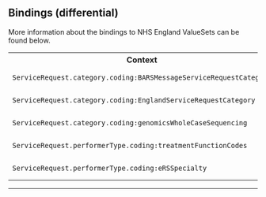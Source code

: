 ## Bindings (differential)

More information about the bindings to NHS England ValueSets can be found below.

<table class="assets">
<tr>
<th width="30%">Context</th>
<th width="20%">Strength</th>
<th width="50%">Link</th>
</tr>
<tr>
<td><code>ServiceRequest.category.coding:BARSMessageServiceRequestCategory<code></td>
<td>preferred</td>
<td>{{pagelink:ValueSet-England-ReasonImmunizationNotAdministered}}</td>
</tr>
<tr>
<td><code>ServiceRequest.category.coding:EnglandServiceRequestCategory<code></td>
<td>preferred</td>
<td>{{pagelink:ValueSet-England-VaccineCode}}</td>
</tr>
<tr>
<td><code>ServiceRequest.category.coding:genomicsWholeCaseSequencing<code></td>
<td>extensible</td>
<td>{{pagelink:ValueSet-England-ImmunizationExplanationReason}}</td>
</tr>
<tr>
<td><code>ServiceRequest.performerType.coding:treatmentFunctionCodes<code></td>
<td>required</td>
<td>{{pagelink:ValueSet-England-ImmunizationExplanationReason}}</td>
</tr>
<tr>
<td><code>ServiceRequest.performerType.coding:eRSSpecialty<code></td>
<td>required</td>
<td>{{pagelink:ValueSet-England-ImmunizationExplanationReason}}</td>
</tr>
</table>

---